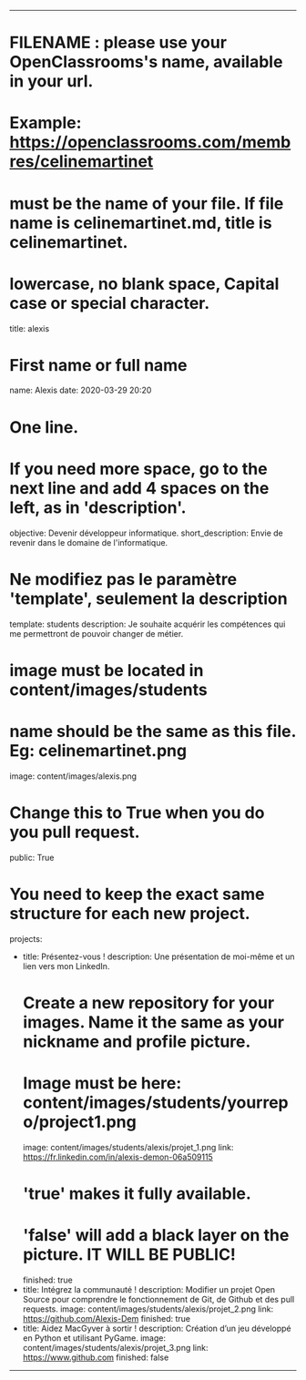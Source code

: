 ---

# FILENAME : please use your OpenClassrooms's name, available in your url.
# Example: https://openclassrooms.com/membres/celinemartinet
# must be the name of your file. If file name is celinemartinet.md, title is celinemartinet.
# lowercase, no blank space, Capital case or special character.
title: alexis

# First name or full name
name: Alexis
date: 2020-03-29 20:20

# One line.
# If you need more space, go to the next line and add 4 spaces on the left, as in 'description'.
objective: Devenir développeur informatique.
short_description: Envie de revenir dans le domaine de l'informatique.

# Ne modifiez pas le paramètre 'template', seulement la description
template: students
description:
    Je souhaite acquérir les compétences qui me permettront de pouvoir changer de métier.

# image must be located in content/images/students
# name should be the same as this file. Eg: celinemartinet.png
image: content/images/alexis.png

# Change this to True when you do you pull request.
public: True

# You need to keep the exact same structure for each new project.
projects:
  - title: Présentez-vous !
    description: Une présentation de moi-même et un lien vers mon LinkedIn.
    # Create a new repository for your images. Name it the same as your nickname and profile picture.
    # Image must be here: content/images/students/yourrepo/project1.png
    image: content/images/students/alexis/projet_1.png
    link: https://fr.linkedin.com/in/alexis-demon-06a509115
    # 'true' makes it fully available.
    # 'false' will add a black layer on the picture. IT WILL BE PUBLIC!
    finished: true
  - title: Intégrez la communauté !
    description: Modifier un projet Open Source pour comprendre le fonctionnement de Git, de Github et des pull requests. 
    image: content/images/students/alexis/projet_2.png
    link: https://github.com/Alexis-Dem
    finished: true
  - title: Aidez MacGyver à sortir !
    description: Création d’un jeu développé en Python et utilisant PyGame.
    image: content/images/students/alexis/projet_3.png
    link: https://www.github.com
    finished: false
---